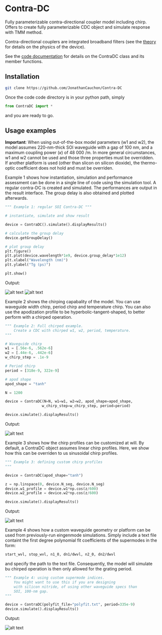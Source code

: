 # Contra-DC

Fully parameterizable contra-directional coupler model including chirp.
Offers to create fully parameterizable CDC object and simulate response with TMM method. 

Contra-directional couplers are integrated broadband filters (see the [theory](https://github.com/JonathanCauchon/Contra-DC/tree/master/Documentation) for details
on the physics of the device).

See the [code documentation](https://jonathancauchon.github.io/Contra-DC/) for details on the ContraDC class and its member functions.


## Installation
```sh
git clone https://github.com/JonathanCauchon/Contra-DC
```
Once the code code directory is in your python path, simply
```python
from ContraDC import *
```
and you are ready to go.

## Usage examples

**Important**: When using out-of-the-box model parameters (w1 and w2), the model assumes 220-nm-thick SOI waveguide with a gap of 100 nm, and a maximum coupling power ($\kappa$) of 48 000 /m. In more general circumstances, w1 and w2 cannot be used and those three properties must be overridden. If another platform is used (other than slicon on silicon dioxide), the thermo-optic coefficient does not hold and must be overriden.

Example 1 shows how instantiation, simulation and performance assessment can be done in a single line of code using the simulation tool. A regular contra-DC is created and simulated. The performances are output in the result interface. The group delay is also obtained and plotted afterwards.


```python
""" Example 1: regular SOI Contra-DC """

# instantiate, simulate and show result

device = ContraDC().simulate().displayResults()

# calculate the group delay
device.getGroupDelay()

# plot group delay
plt.figure()
plt.plot(device.wavelength*1e9, device.group_delay*1e12)
plt.xlabel("Wavelength (nm)")
plt.ylabel("Tg (ps)")

plt.show()
```
Output:

![alt text](figures/example_1.png "Result of simulation")
![alt text](figures/example_1_gd.png "Result of simulation")

Example 2 shows the chirping capabality of the model. You can use waveguide width chirp, period
chirp and temperature chirp. You can also use the apodization profile to be hyperbolic-tangent-shaped,
to better perform with a chirped operation.

```python
""" Example 2: Full chirped example.
	Create a CDC with chirped w1, w2, period, temperature.
"""

# Waveguide chirp
w1 = [.56e-6, .562e-6]
w2 = [.44e-6, .442e-6]
w_chirp_step = .1e-9

# Period chirp
period = [318e-9, 322e-9]

# apod shape
apod_shape = "tanh"

N = 1200

device = ContraDC(N=N, w1=w1, w2=w2, apod_shape=apod_shape,
				 w_chirp_step=w_chirp_step, period=period)

device.simulate().displayResults()
```

Output: 

![alt text](figures/example_2.png "Result of simulation")



Example 3 shows how the chirp profiles can be customized at will. By default, a ContraDC object assumes
linear chirp profiles. Here, we show how this can be overriden to us sinusoidal chirp profiles.

```python
""" Example 3: defining custom chirp profiles
"""

device = ContraDC(apod_shape="tanh")

z = np.linspace(0, device.N_seg, device.N_seg)
device.w1_profile = device.w1*np.cos(z/600)
device.w2_profile = device.w2*np.cos(z/600)

device.simulate().displayResults()
```

Output:

![alt text](figures/example_3.png "Result of simulation")


Example 4 shows how a custom waveguide geometry or platform can be used from previously-run eingenmode simulations.
Simply include a text file containt the first degree polynomial fit coefficients of the supermodes in the form:
```txt
start_wvl, stop_wvl, n1_0, dn1/dwvl, n2_0, dn2/dwvl
```
and specify the path to the text file. Consequently, the model will simulate bu chirped operation is then only
allowed for the grating period.

```python
""" Example 4: using custom supermode indices.
	You might want to use this if you are designing 
	with silicon nitride, of using other waveguide specs than
	SOI, 100-nm gap.
"""

device = ContraDC(polyfit_file="polyfit.txt", period=335e-9)
device.simulate().displayResults()

```

Output: 

![alt text](figures/example_4.png "Result of simulation")

